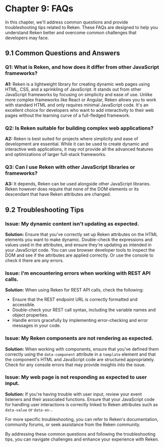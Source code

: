 

# Chapter 9: FAQs

In this chapter, we'll address common questions and provide troubleshooting tips related to Reken. These FAQs are designed to help you understand Reken better and overcome common challenges that developers may face.

## 9.1 Common Questions and Answers

### Q1: What is Reken, and how does it differ from other JavaScript frameworks?

**A1:** Reken is a lightweight library for creating dynamic web pages using HTML, CSS, and a sprinkling of JavaScript. It stands out from other JavaScript frameworks by focusing on simplicity and ease of use. Unlike more complex frameworks like React or Angular, Reken allows you to work with standard HTML and only requires minimal JavaScript code. It's an excellent choice for developers who want to add interactivity to their web pages without the learning curve of a full-fledged framework.

### Q2: Is Reken suitable for building complex web applications?

**A2:** Reken is best suited for projects where simplicity and ease of development are essential. While it can be used to create dynamic and interactive web applications, it may not provide all the advanced features and optimizations of larger full-stack frameworks.

### Q3: Can I use Reken with other JavaScript libraries or frameworks?

**A3:** It depends, Reken can be used alongside other JavaScript libraries. Reken however does require that none of the DOM elements or its descendant that have Reken attributes are changed.

## 9.2 Troubleshooting Tips

### Issue: My dynamic content isn't updating as expected.

**Solution:** Ensure that you've correctly set up Reken attributes on the HTML elements you want to make dynamic. Double-check the expressions and values used in the attributes, and ensure they're updating as intended in your JavaScript code. You can use browser developer tools to inspect the DOM and see if the attributes are applied correctly. Or use the console to check it there are any errors.

### Issue: I'm encountering errors when working with REST API calls.

**Solution:** When using Reken for REST API calls, check the following:
- Ensure that the REST endpoint URL is correctly formatted and accessible.
- Double-check your REST call syntax, including the variable names and object properties.
- Handle errors gracefully by implementing error-checking and error messages in your code.

### Issue: My Reken components are not rendering as expected.

**Solution:** When working with components, ensure that you've defined them correctly using the `data-component` attribute in a `template` element and that the component's HTML and JavaScript code are structured appropriately. Check for any console errors that may provide insights into the issue.

### Issue: My web page is not responding as expected to user input.

**Solution:** If you're having trouble with user input, review your event listeners and their associated functions. Ensure that your JavaScript code for handling user interactions is correctly linked to Reken attributes such as `data-value` or `data-on-`.

For more specific troubleshooting, you can refer to Reken's documentation, community forums, or seek assistance from the Reken community.

By addressing these common questions and following the troubleshooting tips, you can navigate challenges and enhance your experience with Reken.